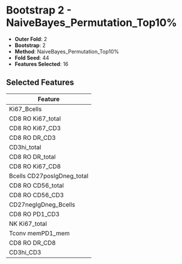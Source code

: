 # Bootstrap 2 - NaiveBayes_Permutation_Top10%

- **Outer Fold**: 2
- **Bootstrap**: 2
- **Method**: NaiveBayes_Permutation_Top10%
- **Fold Seed**: 44
- **Features Selected**: 16

## Selected Features

| Feature |
|---------|
| Ki67_Bcells |
| CD8 RO Ki67_total |
| CD8  RO Ki67_CD3 |
| CD8 RO DR_CD3 |
| CD3hi_total |
| CD8 RO DR_total |
| CD8 RO Ki67_CD8 |
| Bcells CD27posIgDneg_total |
| CD8 RO CD56_total |
| CD8 RO CD56_CD3 |
| CD27negIgDneg_Bcells |
| CD8 RO PD1_CD3 |
| NK Ki67_total |
| Tconv memPD1_mem |
| CD8 RO DR_CD8 |
| CD3hi_CD3 |
